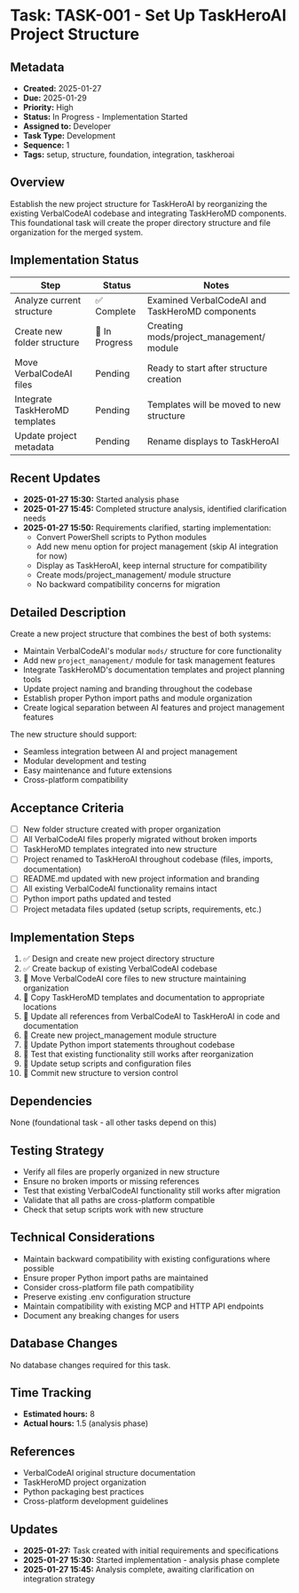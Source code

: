 # Task: TASK-001 - Set Up TaskHeroAI Project Structure

## Metadata
- **Created:** 2025-01-27
- **Due:** 2025-01-29
- **Priority:** High
- **Status:** In Progress - Implementation Started
- **Assigned to:** Developer
- **Task Type:** Development
- **Sequence:** 1
- **Tags:** setup, structure, foundation, integration, taskheroai

## Overview
Establish the new project structure for TaskHeroAI by reorganizing the existing VerbalCodeAI codebase and integrating TaskHeroMD components. This foundational task will create the proper directory structure and file organization for the merged system.

## Implementation Status
| Step | Status | Notes |
|------|--------|-------|
| Analyze current structure | ✅ Complete | Examined VerbalCodeAI and TaskHeroMD components |
| Create new folder structure | 🔄 In Progress | Creating mods/project_management/ module |
| Move VerbalCodeAI files | Pending | Ready to start after structure creation |
| Integrate TaskHeroMD templates | Pending | Templates will be moved to new structure |
| Update project metadata | Pending | Rename displays to TaskHeroAI |

## Recent Updates
- **2025-01-27 15:30:** Started analysis phase
- **2025-01-27 15:45:** Completed structure analysis, identified clarification needs
- **2025-01-27 15:50:** Requirements clarified, starting implementation:
  - Convert PowerShell scripts to Python modules
  - Add new menu option for project management (skip AI integration for now)
  - Display as TaskHeroAI, keep internal structure for compatibility
  - Create mods/project_management/ module structure
  - No backward compatibility concerns for migration

## Detailed Description
Create a new project structure that combines the best of both systems:
- Maintain VerbalCodeAI's modular `mods/` structure for core functionality
- Add new `project_management/` module for task management features
- Integrate TaskHeroMD's documentation templates and project planning tools
- Update project naming and branding throughout the codebase
- Establish proper Python import paths and module organization
- Create logical separation between AI features and project management features

The new structure should support:
- Seamless integration between AI and project management
- Modular development and testing
- Easy maintenance and future extensions
- Cross-platform compatibility

## Acceptance Criteria
- [ ] New folder structure created with proper organization
- [ ] All VerbalCodeAI files properly migrated without broken imports
- [ ] TaskHeroMD templates integrated into new structure
- [ ] Project renamed to TaskHeroAI throughout codebase (files, imports, documentation)
- [ ] README.md updated with new project information and branding
- [ ] All existing VerbalCodeAI functionality remains intact
- [ ] Python import paths updated and tested
- [ ] Project metadata files updated (setup scripts, requirements, etc.)

## Implementation Steps
1. ✅ Design and create new project directory structure
2. ✅ Create backup of existing VerbalCodeAI codebase  
3. 🔄 Move VerbalCodeAI core files to new structure maintaining organization
4. 🔄 Copy TaskHeroMD templates and documentation to appropriate locations
5. 🔄 Update all references from VerbalCodeAI to TaskHeroAI in code and documentation
6. 🔄 Create new project_management module structure
7. 🔄 Update Python import statements throughout codebase
8. 🔄 Test that existing functionality still works after reorganization
9. 🔄 Update setup scripts and configuration files
10. 🔄 Commit new structure to version control

## Dependencies
None (foundational task - all other tasks depend on this)

## Testing Strategy
- Verify all files are properly organized in new structure
- Ensure no broken imports or missing references
- Test that existing VerbalCodeAI functionality still works after migration
- Validate that all paths are cross-platform compatible
- Check that setup scripts work with new structure

## Technical Considerations
- Maintain backward compatibility with existing configurations where possible
- Ensure proper Python import paths are maintained
- Consider cross-platform file path compatibility
- Preserve existing .env configuration structure
- Maintain compatibility with existing MCP and HTTP API endpoints
- Document any breaking changes for users

## Database Changes
No database changes required for this task.

## Time Tracking
- **Estimated hours:** 8
- **Actual hours:** 1.5 (analysis phase)

## References
- VerbalCodeAI original structure documentation
- TaskHeroMD project organization
- Python packaging best practices
- Cross-platform development guidelines

## Updates
- **2025-01-27:** Task created with initial requirements and specifications
- **2025-01-27 15:30:** Started implementation - analysis phase complete
- **2025-01-27 15:45:** Analysis complete, awaiting clarification on integration strategy 